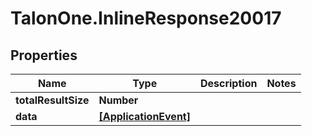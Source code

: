 # TalonOne.InlineResponse20017

## Properties

Name | Type | Description | Notes
------------ | ------------- | ------------- | -------------
**totalResultSize** | **Number** |  | 
**data** | [**[ApplicationEvent]**](ApplicationEvent.md) |  | 


